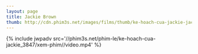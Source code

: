 ```yaml
---
layout: page
title: Jackie Brown
thumb: http://cdn.phim3s.net/images/films/thumb/ke-hoach-cua-jackie-jackie-brown-1997.jpg
---
```

{% include jwpadv src='//phim3s.net/phim-le/ke-hoach-cua-jackie_3847/xem-phim//video.mp4' %}